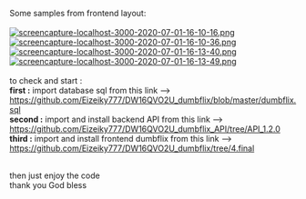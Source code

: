 Some samples from frontend layout: </br></br>
[![screencapture-localhost-3000-2020-07-01-16-10-16.png](https://i.postimg.cc/fbxpP9Xp/screencapture-localhost-3000-2020-07-01-16-10-16.png)](https://postimg.cc/7CZKGbKn)
[![screencapture-localhost-3000-2020-07-01-16-10-36.png](https://i.postimg.cc/9FH7Vbmg/screencapture-localhost-3000-2020-07-01-16-10-36.png)](https://postimg.cc/nMTzGvQq)
[![screencapture-localhost-3000-2020-07-01-16-13-40.png](https://i.postimg.cc/bN03jshb/screencapture-localhost-3000-2020-07-01-16-13-40.png)](https://postimg.cc/2V64Qj38)
[![screencapture-localhost-3000-2020-07-01-16-13-49.png](https://i.postimg.cc/8cmWxf6z/screencapture-localhost-3000-2020-07-01-16-13-49.png)](https://postimg.cc/JHtGknxf)
<br><br>
to check and start : <br>
<b>first     :</b> import database sql from this link --> https://github.com/Eizeiky777/DW16QVO2U_dumbflix/blob/master/dumbflix.sql <br>
<b>second    :</b> import and install backend API from this link --> https://github.com/Eizeiky777/DW16QVO2U_dumbflix_API/tree/API_1.2.0 <br>
<b>third     :</b> import and install frontend dumbflix from this link --> https://github.com/Eizeiky777/DW16QVO2U_dumbflix/tree/4.final <br><br>

then just enjoy the code <br>
thank you God bless <br>
